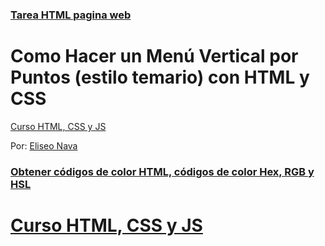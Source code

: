 ### [Tarea HTML pagina web](https://elprofenava.w3spaces.com/)


# Como Hacer un Menú Vertical por Puntos (estilo temario) con HTML y CSS

[Curso HTML, CSS y JS](https://www.w3schools.com/html/default.asp)

Por: [Eliseo Nava](https://elprofenava.w3spaces.com/)


### [Obtener códigos de color HTML, códigos de color Hex, RGB y HSL](https://htmlcolorcodes.com/es/)


# [Curso HTML, CSS y JS](https://nava128.github.io/curso_html_css_js/)

